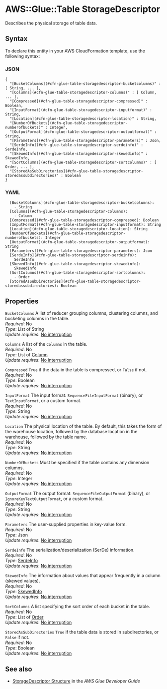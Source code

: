 # AWS::Glue::Table StorageDescriptor<a name="aws-properties-glue-table-storagedescriptor"></a>

Describes the physical storage of table data\.

## Syntax<a name="aws-properties-glue-table-storagedescriptor-syntax"></a>

To declare this entity in your AWS CloudFormation template, use the following syntax:

### JSON<a name="aws-properties-glue-table-storagedescriptor-syntax.json"></a>

```
{
  "[BucketColumns](#cfn-glue-table-storagedescriptor-bucketcolumns)" : [ String, ... ],
  "[Columns](#cfn-glue-table-storagedescriptor-columns)" : [ Column, ... ],
  "[Compressed](#cfn-glue-table-storagedescriptor-compressed)" : Boolean,
  "[InputFormat](#cfn-glue-table-storagedescriptor-inputformat)" : String,
  "[Location](#cfn-glue-table-storagedescriptor-location)" : String,
  "[NumberOfBuckets](#cfn-glue-table-storagedescriptor-numberofbuckets)" : Integer,
  "[OutputFormat](#cfn-glue-table-storagedescriptor-outputformat)" : String,
  "[Parameters](#cfn-glue-table-storagedescriptor-parameters)" : Json,
  "[SerdeInfo](#cfn-glue-table-storagedescriptor-serdeinfo)" : SerdeInfo,
  "[SkewedInfo](#cfn-glue-table-storagedescriptor-skewedinfo)" : SkewedInfo,
  "[SortColumns](#cfn-glue-table-storagedescriptor-sortcolumns)" : [ Order, ... ],
  "[StoredAsSubDirectories](#cfn-glue-table-storagedescriptor-storedassubdirectories)" : Boolean
}
```

### YAML<a name="aws-properties-glue-table-storagedescriptor-syntax.yaml"></a>

```
  [BucketColumns](#cfn-glue-table-storagedescriptor-bucketcolumns): 
    - String
  [Columns](#cfn-glue-table-storagedescriptor-columns): 
    - Column
  [Compressed](#cfn-glue-table-storagedescriptor-compressed): Boolean
  [InputFormat](#cfn-glue-table-storagedescriptor-inputformat): String
  [Location](#cfn-glue-table-storagedescriptor-location): String
  [NumberOfBuckets](#cfn-glue-table-storagedescriptor-numberofbuckets): Integer
  [OutputFormat](#cfn-glue-table-storagedescriptor-outputformat): String
  [Parameters](#cfn-glue-table-storagedescriptor-parameters): Json
  [SerdeInfo](#cfn-glue-table-storagedescriptor-serdeinfo): 
    SerdeInfo
  [SkewedInfo](#cfn-glue-table-storagedescriptor-skewedinfo): 
    SkewedInfo
  [SortColumns](#cfn-glue-table-storagedescriptor-sortcolumns): 
    - Order
  [StoredAsSubDirectories](#cfn-glue-table-storagedescriptor-storedassubdirectories): Boolean
```

## Properties<a name="aws-properties-glue-table-storagedescriptor-properties"></a>

`BucketColumns`  <a name="cfn-glue-table-storagedescriptor-bucketcolumns"></a>
A list of reducer grouping columns, clustering columns, and bucketing columns in the table\.  
*Required*: No  
*Type*: List of String  
*Update requires*: [No interruption](https://docs.aws.amazon.com/AWSCloudFormation/latest/UserGuide/using-cfn-updating-stacks-update-behaviors.html#update-no-interrupt)

`Columns`  <a name="cfn-glue-table-storagedescriptor-columns"></a>
A list of the `Columns` in the table\.  
*Required*: No  
*Type*: List of [Column](aws-properties-glue-table-column.md)  
*Update requires*: [No interruption](https://docs.aws.amazon.com/AWSCloudFormation/latest/UserGuide/using-cfn-updating-stacks-update-behaviors.html#update-no-interrupt)

`Compressed`  <a name="cfn-glue-table-storagedescriptor-compressed"></a>
 `True` if the data in the table is compressed, or `False` if not\.  
*Required*: No  
*Type*: Boolean  
*Update requires*: [No interruption](https://docs.aws.amazon.com/AWSCloudFormation/latest/UserGuide/using-cfn-updating-stacks-update-behaviors.html#update-no-interrupt)

`InputFormat`  <a name="cfn-glue-table-storagedescriptor-inputformat"></a>
The input format: `SequenceFileInputFormat` \(binary\), or `TextInputFormat`, or a custom format\.  
*Required*: No  
*Type*: String  
*Update requires*: [No interruption](https://docs.aws.amazon.com/AWSCloudFormation/latest/UserGuide/using-cfn-updating-stacks-update-behaviors.html#update-no-interrupt)

`Location`  <a name="cfn-glue-table-storagedescriptor-location"></a>
The physical location of the table\. By default, this takes the form of the warehouse location, followed by the database location in the warehouse, followed by the table name\.  
*Required*: No  
*Type*: String  
*Update requires*: [No interruption](https://docs.aws.amazon.com/AWSCloudFormation/latest/UserGuide/using-cfn-updating-stacks-update-behaviors.html#update-no-interrupt)

`NumberOfBuckets`  <a name="cfn-glue-table-storagedescriptor-numberofbuckets"></a>
Must be specified if the table contains any dimension columns\.  
*Required*: No  
*Type*: Integer  
*Update requires*: [No interruption](https://docs.aws.amazon.com/AWSCloudFormation/latest/UserGuide/using-cfn-updating-stacks-update-behaviors.html#update-no-interrupt)

`OutputFormat`  <a name="cfn-glue-table-storagedescriptor-outputformat"></a>
The output format: `SequenceFileOutputFormat` \(binary\), or `IgnoreKeyTextOutputFormat`, or a custom format\.  
*Required*: No  
*Type*: String  
*Update requires*: [No interruption](https://docs.aws.amazon.com/AWSCloudFormation/latest/UserGuide/using-cfn-updating-stacks-update-behaviors.html#update-no-interrupt)

`Parameters`  <a name="cfn-glue-table-storagedescriptor-parameters"></a>
The user\-supplied properties in key\-value form\.  
*Required*: No  
*Type*: Json  
*Update requires*: [No interruption](https://docs.aws.amazon.com/AWSCloudFormation/latest/UserGuide/using-cfn-updating-stacks-update-behaviors.html#update-no-interrupt)

`SerdeInfo`  <a name="cfn-glue-table-storagedescriptor-serdeinfo"></a>
The serialization/deserialization \(SerDe\) information\.  
*Required*: No  
*Type*: [SerdeInfo](aws-properties-glue-table-serdeinfo.md)  
*Update requires*: [No interruption](https://docs.aws.amazon.com/AWSCloudFormation/latest/UserGuide/using-cfn-updating-stacks-update-behaviors.html#update-no-interrupt)

`SkewedInfo`  <a name="cfn-glue-table-storagedescriptor-skewedinfo"></a>
The information about values that appear frequently in a column \(skewed values\)\.  
*Required*: No  
*Type*: [SkewedInfo](aws-properties-glue-table-skewedinfo.md)  
*Update requires*: [No interruption](https://docs.aws.amazon.com/AWSCloudFormation/latest/UserGuide/using-cfn-updating-stacks-update-behaviors.html#update-no-interrupt)

`SortColumns`  <a name="cfn-glue-table-storagedescriptor-sortcolumns"></a>
A list specifying the sort order of each bucket in the table\.  
*Required*: No  
*Type*: List of [Order](aws-properties-glue-table-order.md)  
*Update requires*: [No interruption](https://docs.aws.amazon.com/AWSCloudFormation/latest/UserGuide/using-cfn-updating-stacks-update-behaviors.html#update-no-interrupt)

`StoredAsSubDirectories`  <a name="cfn-glue-table-storagedescriptor-storedassubdirectories"></a>
 `True` if the table data is stored in subdirectories, or `False` if not\.  
*Required*: No  
*Type*: Boolean  
*Update requires*: [No interruption](https://docs.aws.amazon.com/AWSCloudFormation/latest/UserGuide/using-cfn-updating-stacks-update-behaviors.html#update-no-interrupt)

## See also<a name="aws-properties-glue-table-storagedescriptor--seealso"></a>
+  [StorageDescriptor Structure](https://docs.aws.amazon.com/glue/latest/dg/aws-glue-api-catalog-tables.html#aws-glue-api-catalog-tables-StorageDescriptor) in the *AWS Glue Developer Guide* 